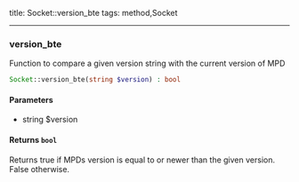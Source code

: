 title: Socket::version_bte
tags: method,Socket

---

<div class="method">
<h3 class="method-name">version_bte</h3>
<p>Function to compare a given version string with the current version of MPD</p>

```php
Socket::version_bte(string $version) : bool
```

#### Parameters

*  string $version


#### Returns `bool`

Returns true if MPDs version is equal to or newer than the given version. False otherwise.


</div>